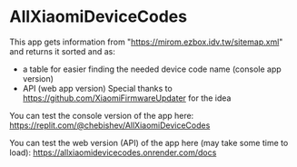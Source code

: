 # AllXiaomiDeviceCodes
This app gets information from "https://mirom.ezbox.idv.tw/sitemap.xml" and returns it sorted and as:
- a table for easier finding the needed device code name (console app version)
- API (web app version)
Special thanks to https://github.com/XiaomiFirmwareUpdater for the idea

You can test the console version of the app here:
https://replit.com/@chebishev/AllXiaomiDeviceCodes

You can test the web version (API) of the app here (may take some time to load):
https://allxiaomidevicecodes.onrender.com/docs
